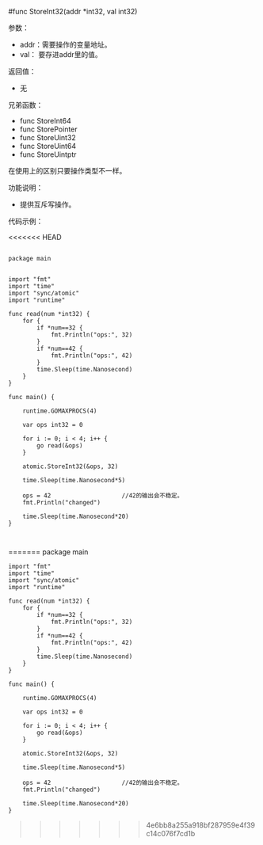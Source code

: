 #func StoreInt32(addr *int32, val int32)

参数：

-	addr：需要操作的变量地址。
-	val： 要存进addr里的值。

返回值：

-	无

兄弟函数：

-	func StoreInt64
-	func StorePointer
-	func StoreUint32
-	func StoreUint64
-	func StoreUintptr

在使用上的区别只要操作类型不一样。

功能说明：

-	提供互斥写操作。

代码示例：

<<<<<<< HEAD
<pre><code>
package main


import "fmt"
import "time"
import "sync/atomic"
import "runtime"

func read(num *int32) {
    for {
        if *num==32 {
            fmt.Println("ops:", 32)
        }
        if *num==42 {
            fmt.Println("ops:", 42)
        }
        time.Sleep(time.Nanosecond)
    }
}

func main() {

    runtime.GOMAXPROCS(4)

    var ops int32 = 0

    for i := 0; i < 4; i++ {
        go read(&ops)
    }

    atomic.StoreInt32(&ops, 32)

    time.Sleep(time.Nanosecond*5)

    ops = 42					//42的输出会不稳定。
    fmt.Println("changed")

    time.Sleep(time.Nanosecond*20)
}


</code></pre>
=======
	package main


	import "fmt"
	import "time"
	import "sync/atomic"
	import "runtime"

	func read(num *int32) {
    	for {
        	if *num==32 {
            	fmt.Println("ops:", 32)
        	}
        	if *num==42 {
            	fmt.Println("ops:", 42)
        	}
        	time.Sleep(time.Nanosecond)
    	}
	}

	func main() {

    	runtime.GOMAXPROCS(4)

    	var ops int32 = 0

    	for i := 0; i < 4; i++ {
        	go read(&ops)
    	}

    	atomic.StoreInt32(&ops, 32)

    	time.Sleep(time.Nanosecond*5)

    	ops = 42					//42的输出会不稳定。
    	fmt.Println("changed")

    	time.Sleep(time.Nanosecond*20)
	}

>>>>>>> 4e6bb8a255a918bf287959e4f39c14c076f7cd1b
